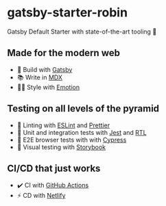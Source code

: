 # gatsby-starter-robin

Gatsby Default Starter with state-of-the-art tooling :art:

## Made for the modern web

- :rocket: Build with [Gatsby](https://github.com/gatsbyjs/gatsby)
- :books: Write in [MDX](https://github.com/mdx-js/mdx)
- :woman_singer: Style with [Emotion](https://github.com/emotion-js/emotion)

## Testing on all levels of the pyramid

- :nail_care: Linting with [ESLint](https://github.com/eslint/eslint) and [Prettier](https://github.com/prettier/prettier)
- :memo: Unit and integration tests with [Jest](https://github.com/facebook/jest) and [RTL](https://github.com/testing-library/react-testing-library)
- :100: E2E browser tests with with [Cypress](https://github.com/cypress-io/cypress)
- :notebook: Visual testing with [Storybook](https://github.com/storybookjs/storybook)

## CI/CD that just works

- :heavy_check_mark: CI with [GitHub Actions](https://github.com/features/actions)
- :zap: CD with [Netlify](https://www.netlify.com/)
